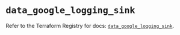 # `data_google_logging_sink`

Refer to the Terraform Registry for docs: [`data_google_logging_sink`](https://registry.terraform.io/providers/hashicorp/google/6.34.0/docs/data-sources/logging_sink).
